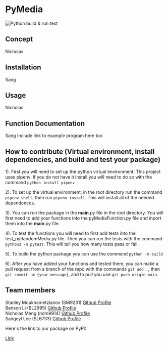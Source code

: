 # PyMedia

![Python build & run test](https://github.com/software-students-spring2024/3-python-package-exercise-team-kiwi/actions/workflows/build.yaml/badge.svg)

## Concept
Nicholas

## Installation
Sang

## Usage
Nicholas

## Function Documentation
Sang
Include link to example program here too

## How to contribute (Virtual environment, install dependencies, and build and test your package)

1). First you will need to set up the python virtual environment. This project uses pipenv. If you do not have it install you will need to do so with the command `python install pipenv`

2). To set up the virtual environment, in the root directory run the command `pipenv shell`, then run `pipenv install`. This will install all of the needed dependences.

3). You can run the package in the __main__.py file in the root directory. You will first need to add your functions into the pyMediaFunction.py file and inport them into the __main__.py file. 

4). To test the functions you will need to first add tests into the test_pyRandomMedia.py file. Then you can run the tests with the command `python3 -m pytest`. This will tell you how many tests pass or fail. 

5). To build the python package you can use the command `python -m build`

6). After you have added your functions and tested them, you can make a pull request from a branch of the repo with the commands `git add .`, then `git commit -m {your message}`, and to pull you use `git push origin main`. 


## Team members

Stanley Moukhametzianov (SM9231) [Github Profile](https://github.com/Stanley-Moukhametzianov)
<br>
Benson Li (BL2995) [Github Profile](https://github.com/bensonnli)
<br>
Nicholas Meng (ndm9914) [Github Profile](https://github.com/Nmeng01)
<br>
Sangeyl Lee (SL6733) [Github Profile](https://github.com/S2ang) 

Here's the link to our package on PyPI:

[Link](https://test.pypi.org/project/pyrandommedia/)
